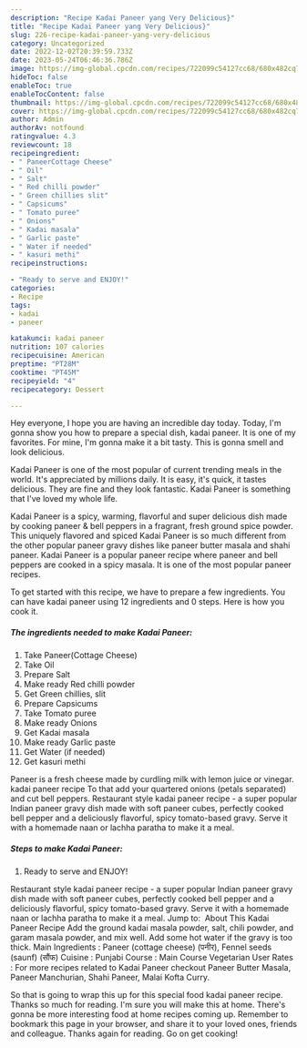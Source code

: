 ```yaml
---
description: "Recipe Kadai Paneer yang Very Delicious}"
title: "Recipe Kadai Paneer yang Very Delicious}"
slug: 226-recipe-kadai-paneer-yang-very-delicious
category: Uncategorized
date: 2022-12-02T20:39:59.733Z
date: 2023-05-24T06:46:36.786Z
image: https://img-global.cpcdn.com/recipes/722099c54127cc68/680x482cq70/kadai-paneer-recipe-main-photo.jpg
hideToc: false
enableToc: true
enableTocContent: false
thumbnail: https://img-global.cpcdn.com/recipes/722099c54127cc68/680x482cq70/kadai-paneer-recipe-main-photo.jpg
cover: https://img-global.cpcdn.com/recipes/722099c54127cc68/680x482cq70/kadai-paneer-recipe-main-photo.jpg
author: Admin
authorAv: notfound
ratingvalue: 4.3
reviewcount: 18
recipeingredient:
- " PaneerCottage Cheese"
- " Oil"
- " Salt"
- " Red chilli powder"
- " Green chillies slit"
- " Capsicums"
- " Tomato puree"
- " Onions"
- " Kadai masala"
- " Garlic paste"
- " Water if needed"
- " kasuri methi"
recipeinstructions:

- "Ready to serve and ENJOY!"
categories:
- Recipe
tags:
- kadai
- paneer

katakunci: kadai paneer 
nutrition: 107 calories
recipecuisine: American
preptime: "PT28M"
cooktime: "PT45M"
recipeyield: "4"
recipecategory: Dessert

---
```



Hey everyone, I hope you are having an incredible day today. Today, I'm gonna show you how to prepare a special dish, kadai paneer. It is one of my favorites. For mine, I'm gonna make it a bit tasty. This is gonna smell and look delicious.

Kadai Paneer is one of the most popular of current trending meals in the world. It's appreciated by millions daily. It is easy, it's quick, it tastes delicious. They are fine and they look fantastic. Kadai Paneer is something that I've loved my whole life.

Kadai Paneer is a spicy, warming, flavorful and super delicious dish made by cooking paneer &amp; bell peppers in a fragrant, fresh ground spice powder. This uniquely flavored and spiced Kadai Paneer is so much different from the other popular paneer gravy dishes like paneer butter masala and shahi paneer. Kadai Paneer is a popular paneer recipe where paneer and bell peppers are cooked in a spicy masala. It is one of the most popular paneer recipes.


To get started with this recipe, we have to prepare a few ingredients. You can have kadai paneer using 12 ingredients and 0 steps. Here is how you cook it.

<!--inarticleads1-->

##### The ingredients needed to make Kadai Paneer:

1. Take  Paneer(Cottage Cheese)
1. Take  Oil
1. Prepare  Salt
1. Make ready  Red chilli powder
1. Get  Green chillies, slit
1. Prepare  Capsicums
1. Take  Tomato puree
1. Make ready  Onions
1. Get  Kadai masala
1. Make ready  Garlic paste
1. Get  Water (if needed)
1. Get  kasuri methi


Paneer is a fresh cheese made by curdling milk with lemon juice or vinegar. kadai paneer recipe To that add your quartered onions (petals separated) and cut bell peppers. Restaurant style kadai paneer recipe - a super popular Indian paneer gravy dish made with soft paneer cubes, perfectly cooked bell pepper and a deliciously flavorful, spicy tomato-based gravy. Serve it with a homemade naan or lachha paratha to make it a meal. 

<!--inarticleads2-->

##### Steps to make Kadai Paneer:


1. Ready to serve and ENJOY!

Restaurant style kadai paneer recipe - a super popular Indian paneer gravy dish made with soft paneer cubes, perfectly cooked bell pepper and a deliciously flavorful, spicy tomato-based gravy. Serve it with a homemade naan or lachha paratha to make it a meal. Jump to: ️ About This Kadai Paneer Recipe Add the ground kadai masala powder, salt, chili powder, and garam masala powder, and mix well. Add some hot water if the gravy is too thick. Main Ingredients : Paneer (cottage cheese) (पनीर), Fennel seeds (saunf) (सौंफ) Cuisine : Punjabi Course : Main Course Vegetarian User Rates : For more recipes related to Kadai Paneer checkout Paneer Butter Masala, Paneer Manchurian, Shahi Paneer, Malai Kofta Curry. 

So that is going to wrap this up for this special food kadai paneer recipe. Thanks so much for reading. I'm sure you will make this at home. There's gonna be more interesting food at home recipes coming up. Remember to bookmark this page in your browser, and share it to your loved ones, friends and colleague. Thanks again for reading. Go on get cooking!
